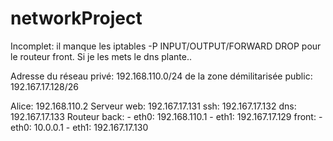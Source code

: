 # networkProject

Incomplet: il manque les iptables -P INPUT/OUTPUT/FORWARD DROP pour le routeur front.
Si je les mets le dns plante..

Adresse du réseau privé: 192.168.110.0/24
        de la zone démilitarisée public: 192.167.17.128/26

Alice: 192.168.110.2
Serveur web: 192.167.17.131
        ssh: 192.167.17.132
        dns: 192.167.17.133
Routeur back:  - eth0: 192.168.110.1
               - eth1: 192.167.17.129
        front: - eth0: 10.0.0.1
               - eth1: 192.167.17.130

